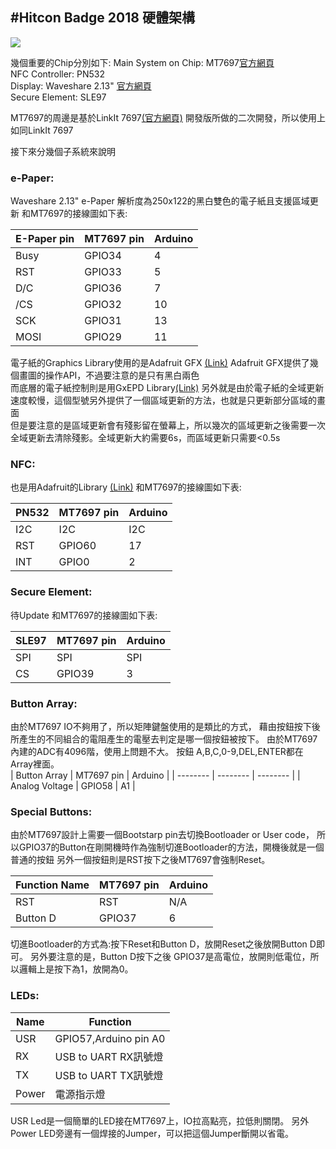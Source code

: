 #Hitcon Badge 2018 硬體架構
---
![](https://i.imgur.com/AyCMeHW.png)

幾個重要的Chip分別如下:
Main System on Chip: MT7697[官方網頁](https://labs.mediatek.com/zh-tw/chipset/MT7697)  
NFC Controller: PN532  
Display: Waveshare 2.13" [官方網頁](https://www.waveshare.com/wiki/2.13inch_e-Paper_HAT)  
Secure Element: SLE97

MT7697的周邊是基於LinkIt 7697[(官方網頁)](https://docs.labs.mediatek.com/resource/mt7687-mt7697/en/get-started-linkit-7697-hdk) 開發版所做的二次開發，所以使用上如同LinkIt 7697

接下來分幾個子系統來說明  

### e-Paper:  

Waveshare 2.13" e-Paper 解析度為250x122的黑白雙色的電子紙且支援區域更新
和MT7697的接線圖如下表:

| E-Paper pin | MT7697 pin | Arduino |
| -------- | -------- | -------- |
| Busy     | GPIO34     | 4     |
| RST     | GPIO33     | 5     |
| D/C     | GPIO36     | 7     |
| /CS     | GPIO32     | 10     |
| SCK     | GPIO31     | 13     |
| MOSI     | GPIO29     | 11     |
  
電子紙的Graphics Library使用的是Adafruit GFX [(Link)](https://learn.adafruit.com/adafruit-gfx-graphics-library/overview)
Adafruit GFX提供了幾個畫圖的操作API，不過要注意的是只有黑白兩色  
而底層的電子紙控制則是用GxEPD Library[(Link)](https://github.com/ZinggJM/GxEPD)
另外就是由於電子紙的全域更新速度較慢，這個型號另外提供了一個區域更新的方法，也就是只更新部分區域的畫面  
但是要注意的是區域更新會有殘影留在螢幕上，所以幾次的區域更新之後需要一次全域更新去清除殘影。全域更新大約需要6s，而區域更新只需要<0.5s  

### NFC:
也是用Adafruit的Library [(Link)](https://github.com/adafruit/Adafruit-PN532)
和MT7697的接線圖如下表:

| PN532 | MT7697 pin | Arduino |
| -------- | -------- | -------- |
| I2C     | I2C     | I2C     |
| RST     | GPIO60     | 17     |
| INT     | GPIO0     | 2     |

  
### Secure Element:  
待Update
和MT7697的接線圖如下表:

| SLE97 | MT7697 pin | Arduino |
| -------- | -------- | -------- |
| SPI     | SPI     | SPI     |
| CS     | GPIO39     | 3     |

### Button Array:  
由於MT7697 IO不夠用了，所以矩陣鍵盤使用的是類比的方式，
藉由按鈕按下後所產生的不同組合的電阻產生的電壓去判定是哪一個按鈕被按下。
由於MT7697內建的ADC有4096階，使用上問題不大。
按鈕 A,B,C,0-9,DEL,ENTER都在Array裡面。  
| Button Array | MT7697 pin | Arduino |
| -------- | -------- | -------- |
| Analog Voltage     | GPIO58     | A1    |


### Special Buttons:  
由於MT7697設計上需要一個Bootstarp pin去切換Bootloader or User code，
所以GPIO37的Button在剛開機時作為強制切進Bootloader的方法，開機後就是一個普通的按鈕
另外一個按鈕則是RST按下之後MT7697會強制Reset。

| Function Name | MT7697 pin | Arduino |
| -------- | -------- | -------- |
| RST     | RST     | N/A     |
| Button D     | GPIO37     | 6     |

切進Bootloader的方式為:按下Reset和Button D，放開Reset之後放開Button D即可。
另外要注意的是，Button D按下之後 GPIO37是高電位，放開則低電位，所以邏輯上是按下為1，放開為0。

### LEDs:  

|  Name | Function |
| -------- | -------- |
| USR     | GPIO57,Arduino pin A0     |
| RX     | USB to UART RX訊號燈     |
| TX     | USB to UART TX訊號燈     |
| Power    | 電源指示燈     |

USR Led是一個簡單的LED接在MT7697上，IO拉高點亮，拉低則關閉。
另外Power LED旁邊有一個焊接的Jumper，可以把這個Jumper斷開以省電。

